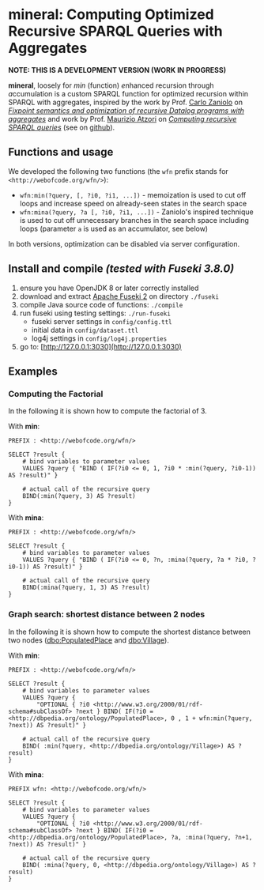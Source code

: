 mineral: Computing Optimized Recursive SPARQL Queries with Aggregates
=====================================================================

**NOTE: THIS IS A DEVELOPMENT VERSION (WORK IN PROGRESS)** 


**mineral**, loosely for *min* (function) *e*nhanced *r*ecursion through *a*ccumu*l*ation is a custom SPARQL function for optimized recursion within SPARQL with aggregates, inspired by the work by Prof. [Carlo Zaniolo](http://web.cs.ucla.edu/~zaniolo/) on [*Fixpoint semantics and optimization of recursive Datalog programs with aggregates*](https://doi.org/10.1017/S1471068417000436) and work by Prof. [Maurizio Atzori](http://atzori.webofcode.org/) on [*Computing recursive SPARQL queries*](https://doi.org/10.1109/ICSC.2014.54) (see on [github](https://github.com/atzori/runSPARQL)).



Functions and usage
-------------------
We developed the following two functions (the `wfn` prefix stands for `<http://webofcode.org/wfn/>`):

  - `wfn:min(?query, [, ?i0, ?i1, ...])` - memoization is used to cut off loops and increase speed on already-seen states in the search space
  - `wfn:mina(?query, ?a [, ?i0, ?i1, ...])` - Zaniolo's inspired technique is used to cut off unnecessary branches in the search space including loops (parameter `a` is used as an accumulator, see below)
 
In both versions, optimization can be disabled via server configuration.


Install and compile *(tested with Fuseki 3.8.0)*
-------------------
1. ensure you have OpenJDK 8 or later correctly installed
2. download and extract [Apache Fuseki 2](https://jena.apache.org/download/#apache-jena-fuseki) on directory `./fuseki`
3. compile Java source code of functions: `./compile`
4. run fuseki using testing settings: `./run-fuseki`
    - fuseki server settings in `config/config.ttl` 
    - initial data in `config/dataset.ttl` 
    - log4j settings in `config/log4j.properties`
5. go to: [http://127.0.0.1:3030](http://127.0.0.1:3030)



Examples
--------

### Computing the Factorial
In the following it is shown how to compute the factorial of 3.

With **min**:

    PREFIX : <http://webofcode.org/wfn/>
    
    SELECT ?result { 
        # bind variables to parameter values 
        VALUES ?query { "BIND ( IF(?i0 <= 0, 1, ?i0 * :min(?query, ?i0-1)) AS ?result)" }

        # actual call of the recursive query 
        BIND(:min(?query, 3) AS ?result)
    } 


With **mina**:

    PREFIX : <http://webofcode.org/wfn/>
    
    SELECT ?result { 
        # bind variables to parameter values 
        VALUES ?query { "BIND ( IF(?i0 <= 0, ?n, :mina(?query, ?a * ?i0, ?i0-1)) AS ?result)" }

        # actual call of the recursive query 
        BIND(:mina(?query, 1, 3) AS ?result)
    } 



### Graph search: shortest distance between 2 nodes
In the following it is shown how to compute the shortest distance between two nodes ([dbo:PopulatedPlace](http://dbpedia.org/ontology/PopulatedPlace) and [dbo:Village](http://dbpedia.org/ontology/Village)).

With **min**:

    PREFIX : <http://webofcode.org/wfn/>

    SELECT ?result { 
        # bind variables to parameter values 
        VALUES ?query { 
            "OPTIONAL { ?i0 <http://www.w3.org/2000/01/rdf-schema#subClassOf> ?next } BIND( IF(?i0 = <http://dbpedia.org/ontology/PopulatedPlace>, 0 , 1 + wfn:min(?query, ?next)) AS ?result)" }

        # actual call of the recursive query 
        BIND( :min(?query, <http://dbpedia.org/ontology/Village>) AS ?result)
    } 



With **mina**:

    PREFIX wfn: <http://webofcode.org/wfn/>

    SELECT ?result { 
        # bind variables to parameter values 
        VALUES ?query { 
            "OPTIONAL { ?i0 <http://www.w3.org/2000/01/rdf-schema#subClassOf> ?next } BIND( IF(?i0 = <http://dbpedia.org/ontology/PopulatedPlace>, ?a, :mina(?query, ?n+1, ?next)) AS ?result)" }

        # actual call of the recursive query 
        BIND( :mina(?query, 0, <http://dbpedia.org/ontology/Village>) AS ?result)
    } 








